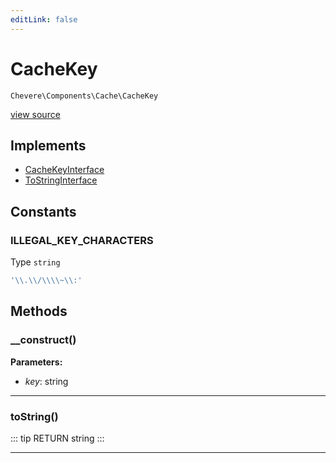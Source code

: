 ```yaml
---
editLink: false
---
```


# CacheKey

`Chevere\Components\Cache\CacheKey`

[view source](https://github.com/chevere/chevere/blob/master/src/Chevere/Components/Cache/CacheKey.php)

## Implements

- [CacheKeyInterface](../../Interfaces/Cache/CacheKeyInterface.md)
- [ToStringInterface](../../Interfaces/Common/ToStringInterface.md)

## Constants

### ILLEGAL_KEY_CHARACTERS

Type `string`

```php
'\\.\\/\\\\~\\:'
```

## Methods

### __construct()

**Parameters:**

- *key*: string

---

### toString()

::: tip RETURN
string
:::

---
